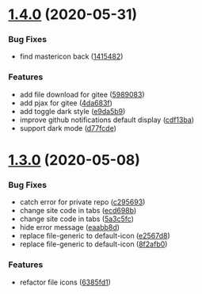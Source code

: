 # [1.4.0](https://github.com/ineo6/git-master/compare/v1.3.0...v1.4.0) (2020-05-31)


### Bug Fixes

* find mastericon back ([1415482](https://github.com/ineo6/git-master/commit/1415482a1b60e3699d06d9a00c1af802907ce747))


### Features

* add file download for gitee ([5989083](https://github.com/ineo6/git-master/commit/5989083ad8e177876f584263e206a29eb03bebce))
* add pjax for gitee ([4da683f](https://github.com/ineo6/git-master/commit/4da683fc298e05ef6d136c6ae6d240856a6dd607))
* add toggle dark style ([e9da5b9](https://github.com/ineo6/git-master/commit/e9da5b98bf8e9813b581c1a4b6c812ca254431d9))
* improve github notifications default display ([cdf13ba](https://github.com/ineo6/git-master/commit/cdf13bad18699b10c5dd20a483074a4c7fe2afda))
* support dark mode ([d77fcde](https://github.com/ineo6/git-master/commit/d77fcde03030ca281d0ae9002434fcbd33a6607f))

# [1.3.0](https://github.com/ineo6/git-master/compare/v1.2.0...v1.3.0) (2020-05-08)


### Bug Fixes

* catch error for private repo ([c295693](https://github.com/ineo6/git-master/commit/c2956931abcd11a0fb9ec2097d5de2d2296eb380))
* change site code in tabs ([ecd698b](https://github.com/ineo6/git-master/commit/ecd698b1eef9425134f6019fb1ac28d35563a701))
* change site code in tabs ([5a3c5fc](https://github.com/ineo6/git-master/commit/5a3c5fcd59c546787765c33b62cc005d9b684067))
* hide error message ([eaabb8d](https://github.com/ineo6/git-master/commit/eaabb8dc1d7512e9b0b2bdac9f680ec5eedbb330))
* replace file-generic to default-icon ([e2567d8](https://github.com/ineo6/git-master/commit/e2567d8007088038e9f44d85bb3ecc5ed5c44b3f))
* replace file-generic to default-icon ([8f2afb0](https://github.com/ineo6/git-master/commit/8f2afb0b6d7dbb6a702aaacd724b83dd50f6105b))


### Features

* refactor file icons ([6385fd1](https://github.com/ineo6/git-master/commit/6385fd1e23f54c22985bb59023abda45bf147867))
